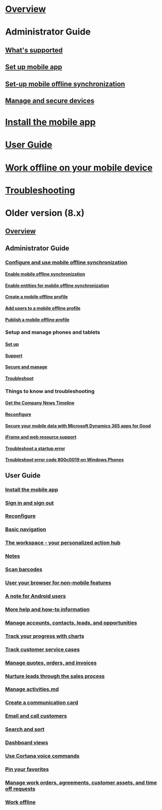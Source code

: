 # [Overview](overview.md)

# Administrator Guide 
## [What's supported](support-phones-tablets.md)
## [Set up mobile app](set-up-dynamics-365-for-phones-and-dynamics-365-for-tablets.md)
## [Set-up mobile offline synchronization](setup-mobile-offline-for-admin.md)
## [Manage and secure devices](secure-manage-phones-tablets.md)

# [Install the mobile app](install-dynamics-365-for-phones-and-tablets.md)

# [User Guide](dynamics-365-phones-tablets-users-guide.md)
# [Work offline on your mobile device](work-in-offline-mode.md)

# [Troubleshooting](troubleshooting-things-know-about-phones-tablets.md)

# Older version (8.x)
## [Overview](../mobile-app/v8/about-this-content.md)

## Administrator Guide 
### [Configure and use mobile offline synchronization](../mobile-app/v8/configure/configure-mobile-offline-synchronization.md)
#### [Enable mobile offline synchronization](../mobile-app/v8/configure/enable-mobile-offline-synchronization.md)
#### [Enable entities for mobile offline synchronization](../mobile-app/v8/configure/enable-entities-mobile-offline-synchronization.md)
#### [Create a mobile offline profile](../mobile-app/v8/configure/create-mobile-offline-profile.md)
#### [Add users to a mobile offline profile](../mobile-app/v8/configure/add-users-mobile-offline-profile.md)
#### [Publish a mobile offline profile](../mobile-app/v8/configure/publish-mobile-offline-profile.md)

### Setup and manage phones and tablets
#### [Set up](v8/set-up-manage/set-up.md)
#### [Support](v8/set-up-manage/support.md)
#### [Secure and manage](v8/set-up-manage/secure-manage.md) 
#### [Troubleshoot](v8/set-up-manage/troubleshoot.md)

### Things to know and troubleshooting
#### [Get the Company News Timeline](v8/go-mobile/admin-troubleshoot/get-company-news-timeline.md)
#### [Reconfigure](../mobile-app/v8/go-mobile/admin-troubleshoot/reconfigure.md)
#### [Secure your mobile data with Microsoft Dynamics 365 apps for Good](../mobile-app/v8/go-mobile/admin-troubleshoot/secure-mobile-data-dynamics-365-good.md)
#### [iFrame and web resource support](../mobile-app/v8/go-mobile/admin-troubleshoot/iframe-web-resource-support.md)
#### [Troubleshoot a startup error](../mobile-app/v8/go-mobile/admin-troubleshoot/troubleshoot-dynamics-365-windows-app-start-up-error.md)
#### [Troubleshoot error code 800c0019 on Windows Phones](../mobile-app/v8/go-mobile/admin-troubleshoot/troubleshoot-error-code-800c0019-windows-phones.md)

## User Guide 
### [Install the mobile app](../mobile-app/v8/go-mobile/get-started/install.md)
### [Sign in and sign out](../mobile-app/v8/go-mobile/get-started/email-sign-in.md)
### [Reconfigure](../mobile-app/v8/go-mobile/get-started/reconfigure.md)
### [Basic navigation](../mobile-app/v8/go-mobile/get-started/basic-navigation.md)
### [The workspace - your personalized action hub](../mobile-app/v8/go-mobile/get-started/workspace-personalized-action-hub.md)
### [Notes](../mobile-app/v8/go-mobile/get-started/notes.md)
### [Scan barcodes](../mobile-app/v8/go-mobile/get-started/scan-barcodes.md)
### [User your browser for non-mobile features](../mobile-app/v8/go-mobile/get-started/use-browser-non-mobile-features.md)
### [A note for Android users](../mobile-app/v8/go-mobile/get-started/note-android.md)
### [More help and how-to information](../mobile-app/v8/go-mobile/get-started/more-help-how-users.md)
### [Manage accounts, contacts, leads, and opportunities](../mobile-app/v8/go-mobile/get-started/manage-accounts-contacts-leads-and-opportunities.md)
### [Track your progress with charts](../mobile-app/v8/go-mobile/get-started/track-progress-charts.md)
### [Track customer service cases](../mobile-app/v8/go-mobile/get-started/track-customer-service-cases.md)
### [Manage quotes, orders, and invoices](../mobile-app/v8/go-mobile/get-started/manage-quotes-orders-invoices.md)
### [Nurture leads through the sales process](../mobile-app/v8/go-mobile/get-started/nurture-leads-through-sales-process.md)
### [Manage activities.md](../mobile-app/v8/go-mobile/get-started/manage-activities.md)
### [Create a communication card](../mobile-app/v8/go-mobile/get-started/create-communication-card.md)
### [Email and call customers](../mobile-app/v8/go-mobile/get-started/email-and-call-customers.md)
### [Search and sort](../mobile-app/v8/go-mobile/get-started/search-sort.md)
### [Dashboard views](../mobile-app/v8/go-mobile/get-started/dashboard-views.md)
### [Use Cortana voice commands](../mobile-app/v8/go-mobile/get-started/use-cortana-voice-commands.md)
### [Pin your favorites](../mobile-app/v8/go-mobile/get-started/pin-favorites.md)
### [Manage work orders, agreements, customer assets, and time off requests](../mobile-app/v8/go-mobile/get-started/manage-work-orders-agreements-customer-assets-time-off-requests.md)
### [Work offline](../mobile-app/v8/go-mobile/work-offline.md)





